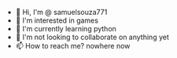 - 👋 Hi, I'm @ samuelsouza771
- 👀 I'm interested in games
- 🌱 I'm currently learning python
- 💞️ I'm not looking to collaborate on anything yet
- 📫 How to reach me? nowhere now
